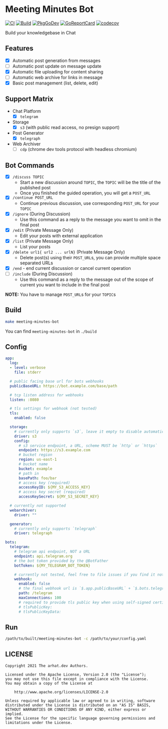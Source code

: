# Meeting Minutes Bot

[![CI](https://github.com/arhat-dev/meeting-minutes-bot/workflows/CI/badge.svg)](https://github.com/arhat-dev/meeting-minutes-bot/actions?query=workflow%3ACI)
[![Build](https://github.com/arhat-dev/meeting-minutes-bot/workflows/Build/badge.svg)](https://github.com/arhat-dev/meeting-minutes-bot/actions?query=workflow%3ABuild)
[![PkgGoDev](https://pkg.go.dev/badge/arhat.dev/meeting-minutes-bot)](https://pkg.go.dev/arhat.dev/meeting-minutes-bot)
[![GoReportCard](https://goreportcard.com/badge/arhat.dev/meeting-minutes-bot)](https://goreportcard.com/report/arhat.dev/meeting-minutes-bot)
[![codecov](https://codecov.io/gh/arhat-dev/meeting-minutes-bot/branch/master/graph/badge.svg)](https://codecov.io/gh/arhat-dev/meeting-minutes-bot)

Build your knowledgebase in Chat

## Features

- [x] Automatic post generation from messages
- [ ] Automatic post update on message update
- [x] Automatic file uploading for content sharing
- [ ] Automatic web archive for links in message
- [x] Basic post management (list, delete, edit)

## Support Matrix

- Chat Platform
  - [x] `telegram`
- Storage
  - [x] `s3` (with public read access, no presign support)
- Post Generator
  - [x] `telegraph`
- Web Archiver
  - [ ] `cdp` (chrome dev tools protocol with headless chromium)

## Bot Commands

- [x] `/discuss TOPIC`
  - Start a new discussion around `TOPIC`, the `TOPIC` will be the title of the published post
  - Once you finished the guided operation, you will get a `POST_URL`
- [x] `/continue POST_URL`
  - Continue previous discussion, use corresponding `POST_URL` for your `TOPIC`
- [x] `/ignore` (During Discussion)
  - Use this command as a reply to the message you want to omit in the final post
- [x] `/edit` (Private Message Only)
  - Edit your posts with external application
- [x] `/list` (Private Message Only)
  - List your posts
- [x] `/delete url1{ url2 ... urlN}` (Private Message Only)
  - Delete post(s) using their `POST_URL`s, you can provide multiple space separated URLs
- [x] `/end` - end current discussion or cancel current operation
- [ ] `/include` (During Discussion)
  - Use this command as a reply to the message out of the scope of current  you want to include in the final post

__NOTE:__ You have to manage `POST_URL`s for your `TOPIC`s

## Build

```bash
make meeting-minutes-bot
```

You can find `meeting-minutes-bot` in `./build`

## Config

```yaml
app:
  log:
  - level: verbose
    file: stderr

  # public facing base url for bots webhooks
  publicBaseURL: https://bot.example.com/base/path

  # tcp listen address for webhooks
  listen: :8080

  # tls settings for webhook (not tested)
  tls:
    enabled: false

  storage:
    # currently only supports `s3`, leave it empty to disable automatic file uploading
    driver: s3
    config:
      # s3 service endpoint, a URL, scheme MUST be `http` or `https`
      endpoint: https://s3.example.com
      # bucket region
      region: us-east-1
      # bucket name
      bucket: example
      # path in
      basePath: foo/bar
      # access key (required)
      accessKeyID: ${MY_S3_ACCESS_KEY}
      # access key secret (required)
      accessKeySecret: ${MY_S3_SECRET_KEY}

  # currently not supported
  webarchiver:
    driver: ""

  generator:
    # currently only supports `telegraph`
    driver: telegraph

bots:
  telegram:
    # telegram api endpoint, NOT a URL
    endpoint: api.telegram.org
    # the bot token provided by the @BotFather
    botToken: ${MY_TELEGRAM_BOT_TOKEN}

    # currently not tested, feel free to file issues if you find it not working
    webhook:
      enabled: false
      # the final webhook url is `$.app.publicBaseURL` + `$.bots.telegram.webhook.path`
      path: /telegram
      maxConnections: 100
      # required to provide tls public key when using self-signed certificate
      # tlsPublicKey:
      # tlsPublicKeyData:
```

## Run

```bash
/path/to/built/meeting-minutes-bot -c /path/to/your/config.yaml
```

## LICENSE

```text
Copyright 2021 The arhat.dev Authors.

Licensed under the Apache License, Version 2.0 (the "License");
you may not use this file except in compliance with the License.
You may obtain a copy of the License at

    http://www.apache.org/licenses/LICENSE-2.0

Unless required by applicable law or agreed to in writing, software
distributed under the License is distributed on an "AS IS" BASIS,
WITHOUT WARRANTIES OR CONDITIONS OF ANY KIND, either express or implied.
See the License for the specific language governing permissions and
limitations under the License.
```
